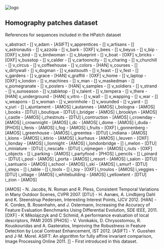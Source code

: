 ![logo](https://hpatches.github.io/assets/hpatches-logo.png "logo") 
## Homography patches dataset 

References for sequences included in the HPatch dataset

v_abstract - []
v_adam - [ASIFT]
v_apprentices - []
v_artisans - []
v_astronautis - []
v_azzola - []
v_bark - [OXF]
v_bees - []
v_beyus - []
v_bip - [OXF]
v_bird - []
v_birdwoman - []
v_blueprint - []
v_boat - [OXF]
v_bricks - [OXF]
v_busstop - []
v_calder - []
v_cartooncity - []
v_charing - []
v_churchill - [] 
v_circus - []
v_coffeehouse - []
v_colors - [HAN]
v_courses - []
v_dirtywall - []
v_dogman - []
v_eastsouth - []
v_feast - []
v_fest - []
v_gardens - []
v_grace - [HAN]
v_graffiti - [OXF]
v_home - []
v_laptop - [OXF]
v_london - []
v_machines - []
v_man - []
v_maskedman - []
v_pomegranate - []
v_posters - [HAN]
v_samples - []
v_soldiers - []
v_strand - []
v_sunseason - []
v_tabletop - []
v_talent - []
v_tempera - []
v_there - [HAN]
v_underground - [HAN]
v_vitro - []
v_wall - []
v_wapping - []
v_war - []
v_weapons - []
v_woman - []
v_wormhole - []
v_wounded - []
v_yard - []
v_yuri - []
i_ajuntament - [AMOS]
i_autannes - [AMOS]
i_bologna - [AMOS]
i_books - [DTU]
i_boutique - [DTU]
i_bridger - [AMOS]
i_brooklyn - [AMOS]
i_castle - [AMOS]
i_chestnuts - [DTU]
i_contruction - [AMOS]
i_crownday - [AMOS]
i_crownnight - [AMOS]
i_dc - [AMOS[
i_dome - [AMOS]
i_duda - [PHOS]
i_fenis - [AMOS]
i_fog - [AMOS]
i_fruits - [OXF]
i_gonnenberg - [AMOS]
i_greenhouse - [AMOS]
i_greentea - [DTU]
i_indiana - [AMOS]
i_kions - [AMOS]
i_ktirio - [AMOS]
i_kurhaus - [AMOS]
i_leuven - [OXF]
i_lionday - [AMOS]
i_lionnight - [AMOS]
i_londonbridge - []
i_melon - [DTU]
i_miniature - [DTU]
i_nescafe - [DTU]
i_nijmegen - [AMOS]
i_nuts - [OXF]
i_objects - []
i_parking - [AMOS]
i_partyfood - [PHOS]
i_pencils - []
i_pinard - [DTU]
i_pool - [AMOS]
i_porta - [AMOS]
i_resort - [AMOS]
i_salon - [DTU]
i_santuario - [AMOS]
i_school - [AMOS]
i_ski - [AMOS]
i_smurf - [DTU]
i_steps - []
i_table - []
i_tools - []
i_toy - [OXF]
i_troulos - [AMOS]
i_veggies - [DTU]
i_village - [AMOS]
i_whitebuilding - [AMOS]
i_yellowtent - [DTU]
i_zion - [AMOS]

[AMOS] - N. Jacobs, N. Roman and R. Pless, Consistent Temporal Variations in Many Outdoor Scenes, CVPR 2007.
[DTU] - H. Aanæs, A. Lindbjerg Dahl and K. Steenstrup Pedersen, Interesting Interest Points, IJCV 2012.
[HAN] -  K. Cordes, B. Rosenhahn, and J. Ostermann, Increasing the Accuracy of Feature Evaluation Benchmarks Using Differential Evolution, SDE IEEE, 2011.
[OXF] - K Mikolajczyk and C Schmid,  A performance evaluation of local descriptors, PAMI 2005 
[PHOS] - V. Vonikakis, D. Chrysostomou, R. Kouskouridas and A. Gasteratos, Improving the Robustness in Feature Detection by Local Contrast Enhancement, IST 2012.
[ASIFT] - Y. Guoshen and J-M. Morel. ASIFT: An algorithm for fully affine invariant comparison, Image Processing Online 2011.
[] - First introduced in this dataset. 

